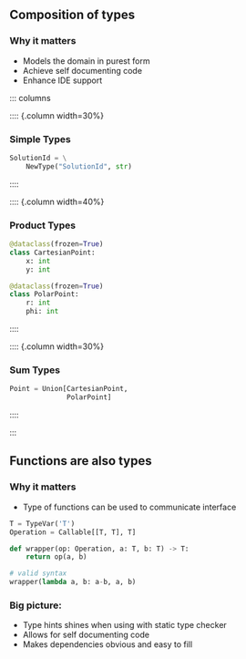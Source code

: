 ## Composition of types

### Why it matters

- Models the domain in purest form
- Achieve self documenting code
- Enhance IDE support

::: columns

:::: {.column width=30%}

### Simple Types

```python
SolutionId = \
    NewType("SolutionId", str)
```

::::

:::: {.column width=40%}

### Product Types

```python
@dataclass(frozen=True)
class CartesianPoint:
    x: int
    y: int

@dataclass(frozen=True)
class PolarPoint:
    r: int
    phi: int
```

::::

:::: {.column width=30%}

### Sum Types

```python
Point = Union[CartesianPoint,
              PolarPoint]
```

::::

:::

## Functions are also types

### Why it matters

- Type of functions can be used to communicate interface

```python
T = TypeVar('T')
Operation = Callable[[T, T], T]

def wrapper(op: Operation, a: T, b: T) -> T:
    return op(a, b)

# valid syntax
wrapper(lambda a, b: a-b, a, b)
```
### Big picture:

- Type hints shines when using with static type checker
- Allows for self documenting code
- Makes dependencies obvious and easy to fill
